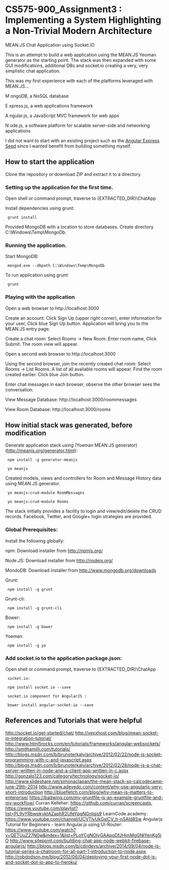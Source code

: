 CS575-900_Assignment3 : Implementing a System Highlighting a Non-Trivial Modern Architecture
=====================



MEAN.JS Chat Application using Socket.IO

This is an attempt to build a web application using the MEAN.JS Yeoman generator as the starting point. The stack was then expanded with some GUI modifications, additional DBs and socket.io creating a very, very simplistic chat application.

This was my first experience with each of the platforms leveraged with MEAN.JS...

M ongoDB, a NoSQL database

E xpress.js, a web applications framework

A ngular.js, a JavaScript MVC framework for web apps

N ode.js, a software platform for scalable server-side and networking applications

I did not want to start with an existing project such as the [Angular Express Seed](https://github.com/btford/angular-express-seed) since I wanted benefit from building something myself.

## How to start the application

Clone the repository or download ZIP and extract it to a directory.

### Setting up the application for the first time.

   Open shell or command prompt, traverse to {EXTRACTED_DIR}\ChatApp
   
   Install dependencies using grunt:
   
     grunt install

   Provided MongoDB with a location to store databases. Create directory C:\Windows\Temp\MongoDb.

### Running the application.

   Start MongoDB:
   
     mongod.exe --dbpath C:\Windows\Temp\MongoDb

   To run application using grunt:
   
     grunt

### Playing with the application

   Open a web browser to http://localhost:3000
   
   Create an account: Click Sign Up (upper right corner), enter information for your user, Click blue Sign Up button. Application will bring you to the MEAN.JS entry page.
   
   Create a chat room: Select Rooms -> New Room. Enter room name, Click Submit. The room view will appear.

   Open a second web browser to http://localhost:3000
	 
   Using the second browser, join the recently created chat room: Select Rooms -> List Rooms. A list of all available rooms will appear. Find the room created earlier. Click blue Join button.
   
   Enter chat messages in each browser, observe the other browser sees the conversation.
  
   View Message Database: http://localhost:3000/roommessages
   
   View Room Database: http://localhost:3000/rooms

   
## How initial stack was generated, before modification

   Generate application stack using (Yoeman MEAN.JS generator) (http://meanjs.org/generator.html):

     npm install -g generator-meanjs
     
     yo meanjs

   Created models, views and controllers for Room and Message History data using MEAN.JS generator.
   
     yo meanjs:crud-module RoomMessages
     
     yo meanjs:crud-module Rooms

   The stack initially provides a facility to login and view/edit/delete the CRUD records. Facebook, Twitter, and Google+ login strategies are provided.

### Global Prerequisites:

   Install the following globally:
   
   npm: Download installer from http://npmjs.org/
     
   Node.JS: Download installer from http://nodejs.org/
     
   MondoDB: Download installer from http://www.mongodb.org/downloads
     
   Grunt: 

     npm install -g grunt

   Grunt-cli: 

     npm install -g grunt-cli

   Bower:

     npm install -g bower

   Yoeman:

     npm install -g yo

 
### Add socket.io to the application package.json:
 
   Open shell or command prompt, traverse to {EXTRACTED_DIR}\ChatApp

     socket.io: 

	 npm install socket.io --save

     socket.io component for AngularJS : 

	 bower install angular-socket-io --save 


## References and Tutorials that were helpful

http://socket.io/get-started/chat/
http://vexxhost.com/blog/mean-socket-io-integration-tutorial/
http://www.html5rocks.com/en/tutorials/frameworks/angular-websockets/
http://smithamilli.com/tutorials/
http://blogs.msdn.com/b/brunoterkaly/archive/2012/02/22/node-js-socket-programming-with-c-and-javascript.aspx
http://blogs.msdn.com/b/brunoterkaly/archive/2012/02/28/node-js-a-chat-server-written-in-node-and-a-client-app-written-in-c.aspx
http://gonzalo123.com/category/technology/socket-io/
http://www.slideshare.net/simonaclapan/the-mean-stack-so-calcodecamp-june-29th-2014
http://www.adevedo.com/content/why-use-angularjs-very-short-introduction
http://bluefletch.com/blog/why-mean-js-matters-to-enterprise/
https://badwing.com/my-gruntfile-js-an-example-gruntfile-and-my-workflow/
Curran Kelleher: https://github.com/curran/screencasts, https://www.youtube.com/playlist?list=PL9yYRbwpkyktAZaphR2UfeYpgNGnIqjs9
LearnCode.academy: https://www.youtube.com/channel/UCVTlvUkGslCV_h-nSAId8Sw
Angularjs Tutorial for Beginners - learn Angular.js using UI-Router: https://www.youtube.com/watch?v=QETUuZ27N0w&index=1&list=PLoYCgNOIyGAApoDfJHjmMgGNlYenKg5jO
http://www.sitepoint.com/building-chat-app-node-webkit-firebase-angularjs/
http://blogs.msdn.com/b/cdndevs/archive/2014/09/04/node-js-tutorial-series-a-chatroom-for-all-part-1-introduction-to-node.aspx
http://robdodson.me/blog/2012/06/04/deploying-your-first-node-dot-js-and-socket-dot-io-app-to-heroku/

